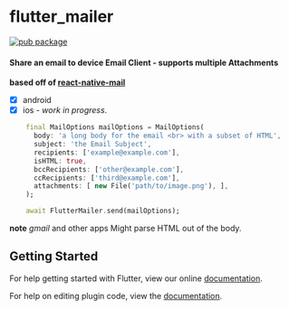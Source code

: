 # flutter_mailer
[![pub package](https://img.shields.io/pub/v/flutter_mailer.svg)](https://pub.dartlang.org/packages/flutter_mailer)
#### Share an email to device Email Client - supports multiple Attachments

**based off of [react-native-mail](https://github.com/chirag04/react-native-mail)**

- [x] android
- [x] ios - _work in progress_. 

```dart
    final MailOptions mailOptions = MailOptions(
      body: 'a long body for the email <br> with a subset of HTML',
      subject: 'the Email Subject',
      recipients: ['example@example.com'],
      isHTML: true,
      bccRecipients: ['other@example.com'],
      ccRecipients: ['third@example.com'],
      attachments: [ new File('path/to/image.png'), ],
    );

    await FlutterMailer.send(mailOptions);
```

**note** _gmail_ and other apps Might parse HTML out of the body.

## Getting Started

For help getting started with Flutter, view our online
[documentation](https://flutter.io/).

For help on editing plugin code, view the [documentation](https://flutter.io/platform-plugins/#edit-code).
